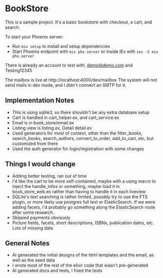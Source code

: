 # BookStore

This is a sample project. It's a basic bookstore with checkout, a cart, and search.

To start your Phoenix server:

  * Run `mix setup` to install and setup dependencies
  * Start Phoenix endpoint with `mix phx.server` or inside IEx with `iex -S mix phx.server`

There is already an account to test with, demo@demo.com and Testing12345

The mailbox is live at http://localhost:4000/dev/mailbox
The system will not send mails in dev mode, and I didn't connect an SMTP for it.

## Implementation Notes

  * This is using sqlite3, so there shouldn't be any extra database setup
  * Cart is handled in cart_helper.ex, and cart_service.ex 
  * Email is in book_store/email.ex
  * Listing view is listing.ex, Detail detail.ex
  * Used generators for most of context, other than the filter_books, search_books, search_authors, convert_to_order, add_to_cart, etc, but customized from there
  * Used the auth generator for login/registration with some changes
  
## Things I would change

  * Adding better testing, ran out of time
  * I'd like the cart to be more self-contained, maybe with a using macro to inject the handle_infos or something, maybe load it in book_store_web.ex rather than having to handle it in each liveview
  * SQLite's text searching is rather limited, possibly try to use the FTS plugin, or more likely use postgres full text or ElasticSearch. If we were adding facets, I'd probably go something along the ElasticSearch route after some research..
  * Skipped payments obviously
  * Picture fields, facets, short descriptions, ISBNs, publication dates, etc. Lots of missing data

## General Notes
  
  * AI generated the initial designs of the html templates and the email, as well as the seed data
  * I wrote most of the rest of the elixir code that wasn't pre-generated
  * AI generated docs and tests, I fixed the tests
